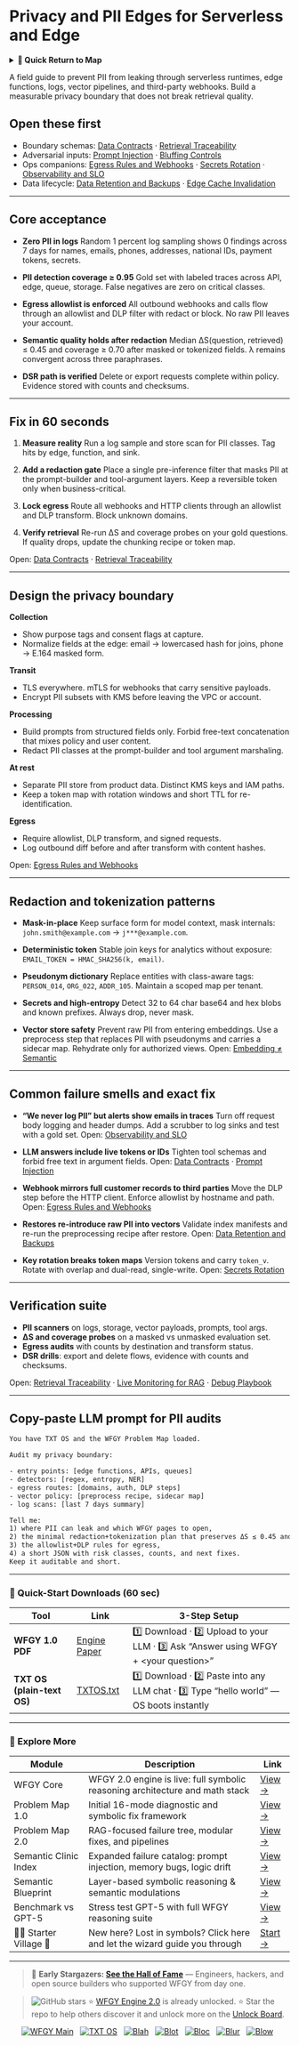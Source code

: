 # Privacy and PII Edges for Serverless and Edge

<details>
  <summary><strong>🧭 Quick Return to Map</strong></summary>

<br>

  > You are in a sub-page of **Cloud_Serverless**.  
  > To reorient, go back here:  
  >
  > - [**Cloud_Serverless** — scalable functions and event-driven pipelines](./README.md)  
  > - [**WFGY Global Fix Map** — main Emergency Room, 300+ structured fixes](../README.md)  
  > - [**WFGY Problem Map 1.0** — 16 reproducible failure modes](../../README.md)  
  >
  > Think of this page as a desk within a ward.  
  > If you need the full triage and all prescriptions, return to the Emergency Room lobby.
</details>


A field guide to prevent PII from leaking through serverless runtimes, edge functions, logs, vector pipelines, and third-party webhooks. Build a measurable privacy boundary that does not break retrieval quality.

## Open these first

* Boundary schemas: [Data Contracts](https://github.com/onestardao/WFGY/blob/main/ProblemMap/data-contracts.md) · [Retrieval Traceability](https://github.com/onestardao/WFGY/blob/main/ProblemMap/retrieval-traceability.md)
* Adversarial inputs: [Prompt Injection](https://github.com/onestardao/WFGY/blob/main/ProblemMap/prompt-injection.md) · [Bluffing Controls](https://github.com/onestardao/WFGY/blob/main/ProblemMap/bluffing.md)
* Ops companions: [Egress Rules and Webhooks](https://github.com/onestardao/WFGY/blob/main/ProblemMap/GlobalFixMap/Cloud_Serverless/egress_rules_and_webhooks.md) · [Secrets Rotation](https://github.com/onestardao/WFGY/blob/main/ProblemMap/GlobalFixMap/Cloud_Serverless/secrets_rotation.md) · [Observability and SLO](https://github.com/onestardao/WFGY/blob/main/ProblemMap/GlobalFixMap/Cloud_Serverless/observability_slo.md)
* Data lifecycle: [Data Retention and Backups](https://github.com/onestardao/WFGY/blob/main/ProblemMap/GlobalFixMap/Cloud_Serverless/data_retention_and_backups.md) · [Edge Cache Invalidation](https://github.com/onestardao/WFGY/blob/main/ProblemMap/GlobalFixMap/Cloud_Serverless/edge_cache_invalidation.md)

---

## Core acceptance

* **Zero PII in logs**
  Random 1 percent log sampling shows 0 findings across 7 days for names, emails, phones, addresses, national IDs, payment tokens, secrets.

* **PII detection coverage ≥ 0.95**
  Gold set with labeled traces across API, edge, queue, storage. False negatives are zero on critical classes.

* **Egress allowlist is enforced**
  All outbound webhooks and calls flow through an allowlist and DLP filter with redact or block. No raw PII leaves your account.

* **Semantic quality holds after redaction**
  Median ΔS(question, retrieved) ≤ 0.45 and coverage ≥ 0.70 after masked or tokenized fields. λ remains convergent across three paraphrases.

* **DSR path is verified**
  Delete or export requests complete within policy. Evidence stored with counts and checksums.

---

## Fix in 60 seconds

1. **Measure reality**
   Run a log sample and store scan for PII classes. Tag hits by edge, function, and sink.

2. **Add a redaction gate**
   Place a single pre-inference filter that masks PII at the prompt-builder and tool-argument layers. Keep a reversible token only when business-critical.

3. **Lock egress**
   Route all webhooks and HTTP clients through an allowlist and DLP transform. Block unknown domains.

4. **Verify retrieval**
   Re-run ΔS and coverage probes on your gold questions. If quality drops, update the chunking recipe or token map.

Open: [Data Contracts](https://github.com/onestardao/WFGY/blob/main/ProblemMap/data-contracts.md) · [Retrieval Traceability](https://github.com/onestardao/WFGY/blob/main/ProblemMap/retrieval-traceability.md)

---

## Design the privacy boundary

**Collection**

* Show purpose tags and consent flags at capture.
* Normalize fields at the edge: email → lowercased hash for joins, phone → E.164 masked form.

**Transit**

* TLS everywhere. mTLS for webhooks that carry sensitive payloads.
* Encrypt PII subsets with KMS before leaving the VPC or account.

**Processing**

* Build prompts from structured fields only. Forbid free-text concatenation that mixes policy and user content.
* Redact PII classes at the prompt-builder and tool argument marshaling.

**At rest**

* Separate PII store from product data. Distinct KMS keys and IAM paths.
* Keep a token map with rotation windows and short TTL for re-identification.

**Egress**

* Require allowlist, DLP transform, and signed requests.
* Log outbound diff before and after transform with content hashes.

Open: [Egress Rules and Webhooks](https://github.com/onestardao/WFGY/blob/main/ProblemMap/GlobalFixMap/Cloud_Serverless/egress_rules_and_webhooks.md)

---

## Redaction and tokenization patterns

* **Mask-in-place**
  Keep surface form for model context, mask internals: `john.smith@example.com` → `j***@example.com`.

* **Deterministic token**
  Stable join keys for analytics without exposure: `EMAIL_TOKEN = HMAC_SHA256(k, email)`.

* **Pseudonym dictionary**
  Replace entities with class-aware tags: `PERSON_014`, `ORG_022`, `ADDR_105`. Maintain a scoped map per tenant.

* **Secrets and high-entropy**
  Detect 32 to 64 char base64 and hex blobs and known prefixes. Always drop, never mask.

* **Vector store safety**
  Prevent raw PII from entering embeddings. Use a preprocess step that replaces PII with pseudonyms and carries a sidecar map. Rehydrate only for authorized views.
  Open: [Embedding ≠ Semantic](https://github.com/onestardao/WFGY/blob/main/ProblemMap/embedding-vs-semantic.md)

---

## Common failure smells and exact fix

* **“We never log PII” but alerts show emails in traces**
  Turn off request body logging and header dumps. Add a scrubber to log sinks and test with a gold set.
  Open: [Observability and SLO](https://github.com/onestardao/WFGY/blob/main/ProblemMap/GlobalFixMap/Cloud_Serverless/observability_slo.md)

* **LLM answers include live tokens or IDs**
  Tighten tool schemas and forbid free text in argument fields.
  Open: [Data Contracts](https://github.com/onestardao/WFGY/blob/main/ProblemMap/data-contracts.md) · [Prompt Injection](https://github.com/onestardao/WFGY/blob/main/ProblemMap/prompt-injection.md)

* **Webhook mirrors full customer records to third parties**
  Move the DLP step before the HTTP client. Enforce allowlist by hostname and path.
  Open: [Egress Rules and Webhooks](https://github.com/onestardao/WFGY/blob/main/ProblemMap/GlobalFixMap/Cloud_Serverless/egress_rules_and_webhooks.md)

* **Restores re-introduce raw PII into vectors**
  Validate index manifests and re-run the preprocessing recipe after restore.
  Open: [Data Retention and Backups](https://github.com/onestardao/WFGY/blob/main/ProblemMap/GlobalFixMap/Cloud_Serverless/data_retention_and_backups.md)

* **Key rotation breaks token maps**
  Version tokens and carry `token_v`. Rotate with overlap and dual-read, single-write.
  Open: [Secrets Rotation](https://github.com/onestardao/WFGY/blob/main/ProblemMap/GlobalFixMap/Cloud_Serverless/secrets_rotation.md)

---

## Verification suite

* **PII scanners** on logs, storage, vector payloads, prompts, tool args.
* **ΔS and coverage probes** on a masked vs unmasked evaluation set.
* **Egress audits** with counts by destination and transform status.
* **DSR drills**: export and delete flows, evidence with counts and checksums.

Open: [Retrieval Traceability](https://github.com/onestardao/WFGY/blob/main/ProblemMap/retrieval-traceability.md) · [Live Monitoring for RAG](https://github.com/onestardao/WFGY/blob/main/ProblemMap/ops/live_monitoring_rag.md) · [Debug Playbook](https://github.com/onestardao/WFGY/blob/main/ProblemMap/ops/debug_playbook.md)

---

## Copy-paste LLM prompt for PII audits

```txt
You have TXT OS and the WFGY Problem Map loaded.

Audit my privacy boundary:

- entry points: [edge functions, APIs, queues]
- detectors: [regex, entropy, NER]
- egress routes: [domains, auth, DLP steps]
- vector policy: [preprocess recipe, sidecar map]
- log scans: [last 7 days summary]

Tell me:
1) where PII can leak and which WFGY pages to open,
2) the minimal redaction+tokenization plan that preserves ΔS ≤ 0.45 and coverage ≥ 0.70,
3) the allowlist+DLP rules for egress,
4) a short JSON with risk classes, counts, and next fixes.
Keep it auditable and short.
```

---

### 🔗 Quick-Start Downloads (60 sec)

| Tool                       | Link                                                                                                                                       | 3-Step Setup                                                                             |
| -------------------------- | ------------------------------------------------------------------------------------------------------------------------------------------ | ---------------------------------------------------------------------------------------- |
| **WFGY 1.0 PDF**           | [Engine Paper](https://github.com/onestardao/WFGY/blob/main/I_am_not_lizardman/WFGY_All_Principles_Return_to_One_v1.0_PSBigBig_Public.pdf) | 1️⃣ Download · 2️⃣ Upload to your LLM · 3️⃣ Ask “Answer using WFGY + \<your question>”   |
| **TXT OS (plain-text OS)** | [TXTOS.txt](https://github.com/onestardao/WFGY/blob/main/OS/TXTOS.txt)                                                                     | 1️⃣ Download · 2️⃣ Paste into any LLM chat · 3️⃣ Type “hello world” — OS boots instantly |

---

### 🧭 Explore More

| Module                   | Description                                                                  | Link                                                                                               |
| ------------------------ | ---------------------------------------------------------------------------- | -------------------------------------------------------------------------------------------------- |
| WFGY Core                | WFGY 2.0 engine is live: full symbolic reasoning architecture and math stack | [View →](https://github.com/onestardao/WFGY/tree/main/core/README.md)                              |
| Problem Map 1.0          | Initial 16-mode diagnostic and symbolic fix framework                        | [View →](https://github.com/onestardao/WFGY/tree/main/ProblemMap/README.md)                        |
| Problem Map 2.0          | RAG-focused failure tree, modular fixes, and pipelines                       | [View →](https://github.com/onestardao/WFGY/blob/main/ProblemMap/rag-architecture-and-recovery.md) |
| Semantic Clinic Index    | Expanded failure catalog: prompt injection, memory bugs, logic drift         | [View →](https://github.com/onestardao/WFGY/blob/main/ProblemMap/SemanticClinicIndex.md)           |
| Semantic Blueprint       | Layer-based symbolic reasoning & semantic modulations                        | [View →](https://github.com/onestardao/WFGY/tree/main/SemanticBlueprint/README.md)                 |
| Benchmark vs GPT-5       | Stress test GPT-5 with full WFGY reasoning suite                             | [View →](https://github.com/onestardao/WFGY/tree/main/benchmarks/benchmark-vs-gpt5/README.md)      |
| 🧙‍♂️ Starter Village 🏡 | New here? Lost in symbols? Click here and let the wizard guide you through   | [Start →](https://github.com/onestardao/WFGY/blob/main/StarterVillage/README.md)                   |

---

> 👑 **Early Stargazers: [See the Hall of Fame](https://github.com/onestardao/WFGY/tree/main/stargazers)** —
> Engineers, hackers, and open source builders who supported WFGY from day one.

> <img src="https://img.shields.io/github/stars/onestardao/WFGY?style=social" alt="GitHub stars"> ⭐ [WFGY Engine 2.0](https://github.com/onestardao/WFGY/blob/main/core/README.md) is already unlocked. ⭐ Star the repo to help others discover it and unlock more on the [Unlock Board](https://github.com/onestardao/WFGY/blob/main/STAR_UNLOCKS.md).

<div align="center">

[![WFGY Main](https://img.shields.io/badge/WFGY-Main-red?style=flat-square)](https://github.com/onestardao/WFGY)
 
[![TXT OS](https://img.shields.io/badge/TXT%20OS-Reasoning%20OS-orange?style=flat-square)](https://github.com/onestardao/WFGY/tree/main/OS)
 
[![Blah](https://img.shields.io/badge/Blah-Semantic%20Embed-yellow?style=flat-square)](https://github.com/onestardao/WFGY/tree/main/OS/BlahBlahBlah)
 
[![Blot](https://img.shields.io/badge/Blot-Persona%20Core-green?style=flat-square)](https://github.com/onestardao/WFGY/tree/main/OS/BlotBlotBlot)
 
[![Bloc](https://img.shields.io/badge/Bloc-Reasoning%20Compiler-blue?style=flat-square)](https://github.com/onestardao/WFGY/tree/main/OS/BlocBlocBloc)
 
[![Blur](https://img.shields.io/badge/Blur-Text2Image%20Engine-navy?style=flat-square)](https://github.com/onestardao/WFGY/tree/main/OS/BlurBlurBlur)
 
[![Blow](https://img.shields.io/badge/Blow-Game%20Logic-purple?style=flat-square)](https://github.com/onestardao/WFGY/tree/main/OS/BlowBlowBlow)
 

</div>


